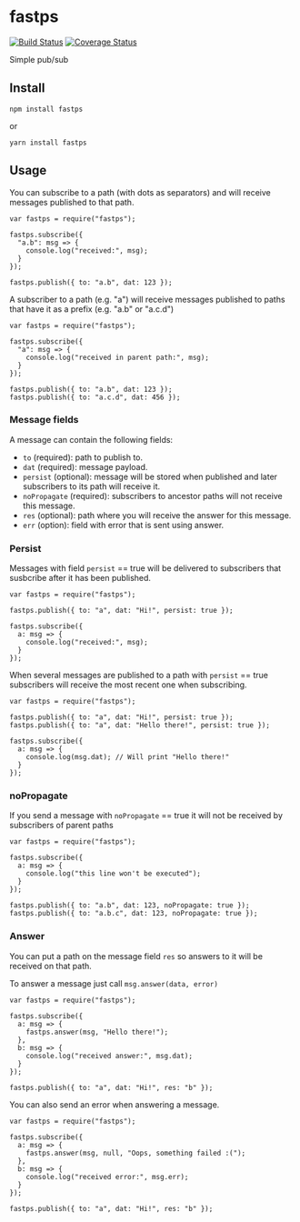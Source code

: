 # fastps

[![Build Status](https://travis-ci.org/nayarsystems/fastps.svg?branch=master)](https://travis-ci.org/nayarsystems/fastps) [![Coverage Status](https://coveralls.io/repos/github/nayarsystems/fastps/badge.svg?branch=master&service=github)](https://coveralls.io/github/nayarsystems/fastps?branch=master)

Simple pub/sub

## Install

```
npm install fastps
```

or

```
yarn install fastps
```

## Usage

You can subscribe to a path (with dots as separators) and will receive messages published to that path.

```
var fastps = require("fastps");

fastps.subscribe({
  "a.b": msg => {
    console.log("received:", msg);
  }
});

fastps.publish({ to: "a.b", dat: 123 });
```

A subscriber to a path (e.g. "a") will receive messages published to paths that have it as a prefix (e.g. "a.b" or "a.c.d")

```
var fastps = require("fastps");

fastps.subscribe({
  "a": msg => {
    console.log("received in parent path:", msg);
  }
});

fastps.publish({ to: "a.b", dat: 123 });
fastps.publish({ to: "a.c.d", dat: 456 });
```

### Message fields

A message can contain the following fields:

- `to` (required): path to publish to.
- `dat` (required): message payload.
- `persist` (optional): message will be stored when published and later subscribers to its path will receive it.
- `noPropagate` (required): subscribers to ancestor paths will not receive this message.
- `res` (optional): path where you will receive the answer for this message.
- `err` (option): field with error that is sent using answer.

### Persist

Messages with field `persist` == true will be delivered to subscribers that susbcribe after it has been published.

```
var fastps = require("fastps");

fastps.publish({ to: "a", dat: "Hi!", persist: true });

fastps.subscribe({
  a: msg => {
    console.log("received:", msg);
  }
});
```

When several messages are published to a path with `persist` == true subscribers will receive the most recent one when subscribing.

```
var fastps = require("fastps");

fastps.publish({ to: "a", dat: "Hi!", persist: true });
fastps.publish({ to: "a", dat: "Hello there!", persist: true });

fastps.subscribe({
  a: msg => {
    console.log(msg.dat); // Will print "Hello there!"
  }
});
```

### noPropagate

If you send a message with `noPropagate` == true it will not be received by subscribers of parent paths

```
var fastps = require("fastps");

fastps.subscribe({
  a: msg => {
    console.log("this line won't be executed");
  }
});

fastps.publish({ to: "a.b", dat: 123, noPropagate: true });
fastps.publish({ to: "a.b.c", dat: 123, noPropagate: true });
```

### Answer

You can put a path on the message field `res` so answers to it will be received on that path.

To answer a message just call `msg.answer(data, error)`

```
var fastps = require("fastps");

fastps.subscribe({
  a: msg => {
    fastps.answer(msg, "Hello there!");
  },
  b: msg => {
    console.log("received answer:", msg.dat);
  }
});

fastps.publish({ to: "a", dat: "Hi!", res: "b" });
```

You can also send an error when answering a message.

```
var fastps = require("fastps");

fastps.subscribe({
  a: msg => {
    fastps.answer(msg, null, "Oops, something failed :(");
  },
  b: msg => {
    console.log("received error:", msg.err);
  }
});

fastps.publish({ to: "a", dat: "Hi!", res: "b" });
```
